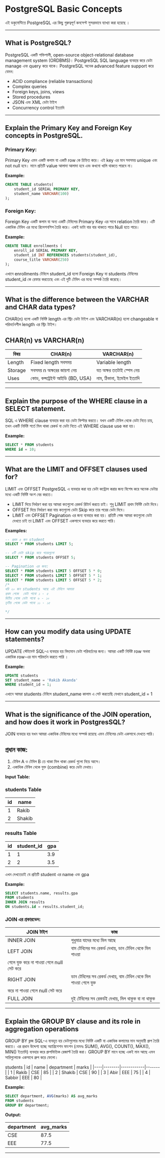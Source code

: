 
# PostgreSQL Basic Concepts

এই ডকুমেন্টিতে PostgreSQL এর কিছু গুরুত্বপূর্ণ কনসেপ্ট সুন্দরভাবে ব্যাখ্যা করা হয়েছে ।

---

## What is PostgreSQL?

PostgreSQL একটি শক্তিশালী, open-source object-relational database management system (ORDBMS)। PostgreSQL SQL language ব্যবহার করে ডেটা manage এবং query করে থাকে। PostgreSQL অনেক advanced feature support করে যেমন:

- ACID compliance (reliable transactions)
- Complex queries
- Foreign keys, joins, views
- Stored procedures
- JSON এবং XML ডেটা টাইপ
- Concurrency control ইত্যাদি

---

## Explain the Primary Key and Foreign Key concepts in PostgreSQL.

### Primary Key:
Primary Key এমন একটি কলাম যা একটি row কে চিহ্নিত করে। এই key এর মান সবসময় unique এবং not null হবে।
মানে  প্রতিটি  value আলাদা আলাদা হবে এবং কখনো খালি থাকতে পারবে না।

**Example:**
```sql
CREATE TABLE students(
    student_id SERIAL PRIMARY KEY,
    student_name VARCHAR(100)
);
```

### Foreign Key:
Foreign Key একটি কলাম যা অন্য একটি টেবিলের Primary Key এর সাথে relation তৈরি করে।
এটি একাধিক টেবিল এর মধ্যে রিলেশনশিপ তৈরি করে। একই ডাটা বার বার থাকতে পারে Null  হতে পারে।


**Example:**
```sql
CREATE TABLE enrollments (
    enroll_id SERIAL PRIMARY KEY,
    student_id INT REFERENCES students(student_id),
    course_title VARCHAR(250)
);
```
এখানে enrollments টেবিলে student_id  হলো Foreign Key যা students টেবিলের student_id  কে রেফার করতেছে এবং এই দুটি টেবিল এর মধ্যে সম্পর্ক তৈরি করেছে।

---

## What is the difference between the VARCHAR and CHAR data types?
CHAR(n) হলো একটি নির্দিষ্ট length এর  স্ট্রিং ডেটা টাইপ এবং VARCHAR(n) হলো changeable বা পরিবর্তনশীল length এর স্ট্রিং টাইপ। 

## CHAR(n) vs VARCHAR(n)
| বিষয়         | CHAR(n)                         | VARCHAR(n)                                  |
|--------------|---------------------------------- |-------------------------------------------|
| Length       | Fixed length সবসময়               | Variable length                           |
| Storage      | সবসময় n অক্ষরের জায়গা নেয়        | যত অক্ষর ততটাই স্পেস নেয়                  |
| Uses         | কোড, কন্সট্রেইন্ট আইডি (BD, USA)    | নাম, ঠিকানা, ইমেইল ইত্যাদি                  |

---

## Explain the purpose of the WHERE clause in a SELECT statement.
SQL এ  WHERE  clause ব্যবহার করা হয় ডেটা ফিল্টার করতে। যখন একটি টেবিল থেকে ডেটা নিতে চায়, তখন একটি নির্দিষ্ট শর্তে মিল থাকা রেকর্ড বা ডেটা নিতে এই WHERE clause use করা হয়। 


**Example:**
```sql
SELECT * FROM students 
WHERE id = 10;
```

---

## What are the LIMIT and OFFSET clauses used for?

LIMIT এবং OFFSET PostgreSQL এ ব্যবহার করা হয় ডেটা কন্ট্রোল করার জন্য বিশেষ করে অনেক ডেটার মধ্যে একটি নির্দিষ্ট অংশ বের করতে।

- LIMIT  দিয়ে নির্ধারণ করা হয় আমরা কতগুলো রেকর্ড রিটার্ন করতে চাই। শুধু LIMIT প্রথম নির্দিষ্ট ডেটা দিবে। 
- OFFSET দিয়ে নির্ধারণ করা যায় কতগুলো ডেটা Skip করে তার পরের ডেটা দিবে। 
- LIMIT এবং OFFSET Pagination এর জন্য ব্যবহার করা হয়। প্রতিটি পেজ আমরা কতগুলো ডেটা দেখতে চাই তা LIMIT এবং OFFSET একসাথে ব্যবহার করে করতে পারি।

**Examples:**
```sql
-- প্রথম ৫ জন student
SELECT * FROM students LIMIT 5;

-- ৫টি ডেটা skip করে পরেরগুলো
SELECT * FROM students OFFSET 5;

-- Pagination এর জন্য:
SELECT * FROM students LIMIT 5 OFFSET 5 * 0;
SELECT * FROM students LIMIT 5 OFFSET 5 * 1;
SELECT * FROM students LIMIT 5 OFFSET 5 * 2;
/*
ধরি ২০ জন students আছে এই টেবিলে আমারা 
প্রথম পেজে  ডেটা পাবো ১ - ৫ 
দ্বিতীয় পেজে ডেটা পাবো ৬ - ১০ 
তৃতীয় পেজে ডেটা পাবো ১১ - ১৫ 

*/
```

---

## How can you modify data using UPDATE statements?

UPDATE স্টেটমেন্ট SQL-এ ব্যবহার হয় বিদ্যমান ডেটা পরিবর্তনের জন্য। আমরা একটি নির্দিষ্ট row অথবা একাধিক row-এর মান পরিবর্তন করতে পারি ।

**Example:**
```sql
UPDATE students 
SET student_name = 'Rakib Akanda'
WHERE student_id = 1;
```
এখানে আমরা students টেবিলে student_name কালাম এ সেট 
করতেছি  যেখানে student_id = 1

---

## What is the significance of the JOIN operation, and how does it work in PostgresSQL?

JOIN ব্যবহার হয় যখন আমরা একাধিক টেবিলের মধ্যে সম্পর্ক রয়েছে এমন টেবিলের ডেটা একসাথে দেখতে পারি।

## প্রধান কাজ:

1. টেবিল A ও টেবিল B তে থাকা মিল থাকা রেকর্ড গুলো নিয়ে আসে। 
2. একাধিক টেবিল থেকে যুক্ত (combine) করে ডেটা দেখায়। 

**Input Table:**

### students Table

| id | name   |
|----|--------|
| 1  | Rakib  |
| 2  | Shakib |

### results Table

| id | student_id | gpa |
|----|------------|-----|
| 1  | 1          | 3.9 |
| 2  | 2          | 3.5 |


এখন দেখতেচাই যে প্রতিটি student এর name এবং gpa

**Example:**
```sql
SELECT students.name, results.gpa
FROM students
INNER JOIN results
ON students.id = results.student_id;

```


### JOIN এর প্রকারভেদ:

| JOIN টাইপ   | কাজ                                                                 |
|-------------|----------------------------------------------------------------------|
| INNER JOIN  | শুধুমাত্র যাদের মধ্যে মিল আছে                                           |
| LEFT JOIN   | বাম টেবিলের সব রেকর্ড দেখায়, ডান টেবিল  থেকে মিল পাওয়া 
                গেলে যুক্ত করে না পাওয়া গেলে null সেট করে                             |
| RIGHT JOIN  | ডান টেবিলের সব রেকর্ড দেখায়, বাম টেবিল থেকে মিল পাওয়া গেলে যুক্ত 
                করে না পাওয়া গেলে null সেট করে                                      |
| FULL JOIN   | দুই টেবিলের সব রেকর্ডই দেখায়, মিল থাকুক বা না থাকুক                     |

---

## Explain the GROUP BY clause and its role in aggregation operations

GROUP BY ক্লজ SQL-এ ব্যবহৃত হয় ডেটাগুলোর মধ্যে নির্দিষ্ট একটি বা একাধিক কলামের মান অনুযায়ী গ্রুপ তৈরি করতে। 
এর প্রধান উদ্দেশ্য হচ্ছে অ্যাগ্রিগেশন ফাংশন (যেমনঃ SUM(), AVG(), COUNT(), MAX(), MIN() ইত্যাদি) ব্যবহার করে গ্রুপভিত্তিক রেজাল্ট তৈরি করা। 
GROUP BY মানে হচ্ছে একই মান আছে এমন সারিগুলোকে একসাথে গ্রুপ করে ফেলো।

students
| id | name   | department | marks |
|----|--------|------------|-------|
| 1  | Rakib  | CSE        | 85    |
| 2  | Shakib | CSE        | 90    |
| 3  | Abir   | EEE        | 75    |
| 4  | Sabbir | EEE        | 80    |



**Example:**
```sql
SELECT department, AVG(marks) AS avg_marks
FROM students
GROUP BY department;
```
**Output:**

| department | avg_marks |
|------------|-----------|
| CSE        | 87.5      |
| EEE        | 77.5      |


---
